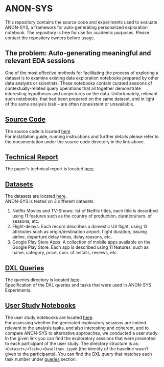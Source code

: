 # ANON-SYS
This repository contains the source code and experiments used to evaluate ANON-SYS, a framework for auto-generating personalized exploration notebook. 
The repository is free for use for academic purposes. Please contact the repository owners before usage.

## The problem: Auto-generating meaningful and relevant EDA sessions
One of the most effective methods for facilitating the process of exploring a dataset is to examine existing data exploration notebooks prepared by other data analysts or scientists. These notebooks contain curated sessions of contextually-related query operations that all together demonstrate interesting hypotheses and conjectures on the data. Unfortunately, relevant such notebooks, that had been prepared on the same dataset, and in light of the
same analysis task – are often nonexistent or unavailable. 

## [Source Code](ANON_SYS/src)
The source code is located [here](ANON_SYS/src) <br/>
For installation guide, running instructions and further details please refer to the 
documentation under the source code directory in the link above.

## [Technical Report](ANON_SYS/technical_report)
The paper's technical report is located [here](ANON_SYS/technical_report/Technical&#32;Report.pdf). <br/>

## [Datasets](ANON_SYS/datasets)
The datasets are located [here](ANON_SYS/datasets). <br/>
ANON-SYS is tested on 3 different datasets:
1. Netflix Movies and TV-Shows: list of Netflix titles, each title is described using 11 features such as the country of production, duration/num. of seasons, etc.
2. Flight-delays: Each record describes a domestic US flight, using 12 attributes such as origin/destination airport, flight duration, issuing airline, departure delay times, delay reasons, etc.
3. Google Play Store Apps: A collection of mobile apps available on the Google Play Store. Each app is described using 11 features, such as name, category, price, num. of installs, reviews, etc.

## [DXL Queries](ANON_SYS/queries)
The queries directory is located [here](ANON_SYS/queries). <br/>
Specification of the DXL queries and tasks that were used in ANON-SYS Experiments.

## [User Study Notebooks](ANON_SYS/user_study)
The user study notebooks are located [here](ANON_SYS/user_study). <br/>
For assessing whether the generated exploratory sessions are indeed relevant to the analysis tasks, and also interesting and coherent,
and to compare ANON-SYS to alternative approaches, we conducted a user study.
In the given link you can find the exploratory sessions that were presented to each participant of the user study.
The directory structure is as: `<Dataset>/<Task>/<Baseline>.ipynb` (the identity of the baseline wasn't given to the participants).
You can find the DXL query that matches each task number under [queries](ANON_SYS/queries) section.

